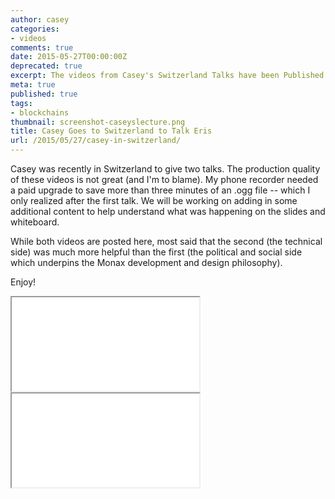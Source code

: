 ```yaml
---
author: casey
categories:
- videos
comments: true
date: 2015-05-27T00:00:00Z
deprecated: true
excerpt: The videos from Casey's Switzerland Talks have been Published.
meta: true
published: true
tags:
- blockchains
thumbnail: screenshot-caseyslecture.png
title: Casey Goes to Switzerland to Talk Eris
url: /2015/05/27/casey-in-switzerland/
---
```




Casey was recently in Switzerland to give two talks. The production quality of these videos is not great (and I'm to blame). My phone recorder needed a paid upgrade to save more than three minutes of an .ogg file -- which I only realized after the first talk. We will be working on adding in some additional content to help understand what was happening on the slides and whiteboard.

While both videos are posted here, most said that the second (the technical side) was much more helpful than the first (the political and social side which underpins the Monax development and design philosophy).

Enjoy!

<div class="video-wrap">
    <iframe src="//www.youtube.com/embed/z5iTNP3W9Kg?rel=0;modestbranding=1;autohide=1;showinfo=0;controls=1;color=white;theme=dark;" allowfullscreen></iframe>
</div>


<div class="video-wrap">
    <iframe src="//www.youtube.com/embed/XB0pHaghPIg?rel=0;modestbranding=1;autohide=1;showinfo=0;controls=1;color=white;theme=dark;" allowfullscreen></iframe>
</div>

